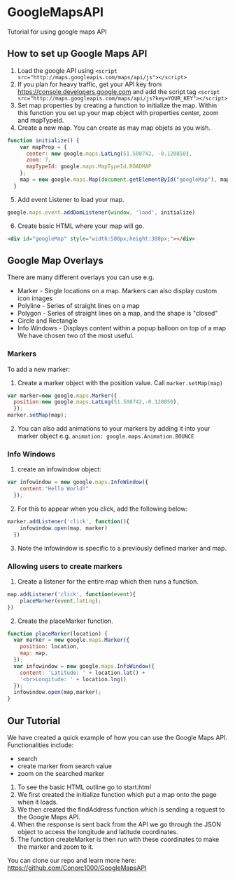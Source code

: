 # GoogleMapsAPI
Tutorial for using google maps API

## How to set up Google Maps API
1. Load the google API using ```<script src="http://maps.googleapis.com/maps/api/js"></script>```
2. If you plan for heavy traffic, get your API key from https://console.developers.google.com and add the script tag ```<script src="http://maps.googleapis.com/maps/api/js?key=YOUR_KEY"></script>```
3. Set map properties by creating a function to initialize the map. Within this function you set up your map object with properties center, zoom and mapTypeId.
4. Create a new map. You can create as may map objets as you wish.
```javascript
function initialize() {
    var mapProp = {
      center: new google.maps.LatLng(51.508742, -0.120850),
      zoom: 7,
      mapTypeId: google.maps.MapTypeId.ROADMAP
    };
    map = new google.maps.Map(document.getElementById("googleMap"), mapProp);
  }
```
5. Add event Listener to load your map.
```javascript
google.maps.event.addDomListener(window, 'load', initialize)
```
6. Create basic HTML where your map will go.
```HTML
<div id="googleMap" style="width:500px;height:380px;"></div>
```


## Google Map Overlays
There are many different overlays you can use e.g.
  - Marker - Single locations on a map. Markers can also display custom icon images
  - Polyline - Series of straight lines on a map
  - Polygon - Series of straight lines on a map, and the shape is "closed"
  - Circle and Rectangle
  - Info Windows - Displays content within a popup balloon on top of a map
We have chosen two of the most useful.

### Markers
To add a new marker:
1. Create a marker object with the position value. Call ```marker.setMap(map)```
```javascript
var marker=new google.maps.Marker({
  position:new google.maps.LatLng(51.508742,-0.120850),
  });
marker.setMap(map);
```
2. You can also add animations to your markers by adding it into your marker object e.g. ```animation: google.maps.Animation.BOUNCE```

### Info Windows
1. create an infowindow object:
```javascript
var infowindow = new google.maps.InfoWindow({
    content:"Hello World!"
  });
```
2. For this to appear when you click, add the following below:
```javascript
marker.addListener('click', function(){
    infowindow.open(map, marker)
  })
```
3. Note the infowindow is specific to a previously defined marker and map.

### Allowing users to create markers
1. Create a listener for the entire map which then runs a function.
```javascript
map.addListener('click', function(event){
    placeMarker(event.latLng);
})
```
2. Create the placeMarker function.
```javascript
function placeMarker(location) {
  var marker = new google.maps.Marker({
    position: location,
    map: map,
  });
  var infowindow = new google.maps.InfoWindow({
    content: 'Latitude: ' + location.lat() +
    '<br>Longitude: ' + location.lng()
  });
  infowindow.open(map,marker);
}
```

## Our Tutorial
We have created a quick example of how you can use the Google Maps API. Functionalities include:
  - search
  - create marker from search value
  - zoom on the searched marker

1. To see the basic HTML outline go to start.html
2. We first created the initialize function which put a map onto the page when it loads.
3. We then created the findAddress function which is sending a request to the Google Maps API.
4. When the response is sent back from the API we go through the JSON object to access the longitude and latitude coordinates.
5. The function createMarker is then run with these coordinates to make the marker and zoom to it.

You can clone our repo and learn more here: https://github.com/Conorc1000/GoogleMapsAPI

